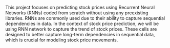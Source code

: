 This project focuses on predicting stock prices using Recurrent Neural Networks (RNNs) coded from scratch without using any preexisting libraries. RNNs are commonly used due to their ability to capture sequential dependencies in data. In the context of stock price prediction, we will be using RNN network to capture the trend of stock prices. These cells are designed to better capture long-term dependencies in sequential data, which is crucial for modeling stock price movements.
